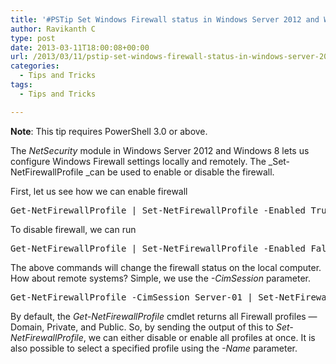 ```yaml
---
title: '#PSTip Set Windows Firewall status in Windows Server 2012 and Windows 8'
author: Ravikanth C
type: post
date: 2013-03-11T18:00:08+00:00
url: /2013/03/11/pstip-set-windows-firewall-status-in-windows-server-2012-and-windows-8/
categories:
  - Tips and Tricks
tags:
  - Tips and Tricks

---
```

**Note**: This tip requires PowerShell 3.0 or above.

The _NetSecurity_ module in Windows Server 2012 and Windows 8 lets us configure Windows Firewall settings locally and remotely. The _Set-NetFirewallProfile _can be used to enable or disable the firewall.

First, let us see how we can enable firewall

<pre class="brush: powershell; title: ; notranslate" title="">Get-NetFirewallProfile | Set-NetFirewallProfile -Enabled True
</pre>

To disable firewall, we can run

<pre class="brush: powershell; title: ; notranslate" title="">Get-NetFirewallProfile | Set-NetFirewallProfile -Enabled False
</pre>

The above commands will change the firewall status on the local computer. How about remote systems? Simple, we use the _-CimSession_ parameter.

<pre class="brush: powershell; title: ; notranslate" title="">Get-NetFirewallProfile -CimSession Server-01 | Set-NetFirewallProfile -Enabled False
</pre>

By default, the _Get-NetFirewallProfile_ cmdlet returns all Firewall profiles &#8212; Domain, Private, and Public. So, by sending the output of this to _Set-NetFirewallProfile_, we can either disable or enable all profiles at once. It is also possible to select a specified profile using the _-Name_ parameter.